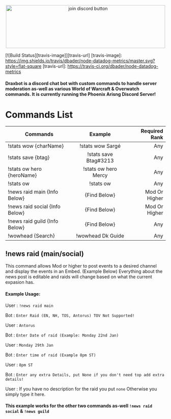 <p style="text-align:center;"><a href="https://discord.gg/QgpeB8x"><img src="https://forum.twisted-gamers.net/applications/core/interface/imageproxy/imageproxy.php?img=http%3A%2F%2Fi.imgur.com%2FKAlNZDi.png&key=875c4437b4e43b5b83287832cd7476cf30b764ca92ab8529c2f0a7b52960a024" alt="join discord button" height="135" width="500"></a></p>

[![Build Status][travis-image]][travis-url]
[travis-image]: https://img.shields.io/travis/dbader/node-datadog-metrics/master.svg?style=flat-square
[travis-url]: https://travis-ci.org/dbader/node-datadog-metrics

#### Draxbot is a discord chat bot with custom commands to handle server moderation as-well as various World of Warcraft & Overwatch commands. It is currently running the Phoenix Arisng Discord Server!

# Commands List

| Commands                       | Example               | Required Rank  |
| ------------------------------ |:---------------------:| --------------:|
| !stats wow {charName}          | !stats wow Sargé      | Any            |
| !stats save {btag}             | !stats save Btag#3213 | Any            |
| !stats ow hero {heroName}      | !stats ow hero Mercy  | Any            |
| !stats ow                      | !stats ow             | Any            |
| !news raid main {Info Below}   | {Find Below}          | Mod Or Higher  |
| !news raid social {Info Below} | {Find Below}          | Mod Or Higher  |
| !news raid guild  {Info Below} | {Find Below}          | Any            |
| !wowhead {Search}              | !wowhead Dk Guide     | Any            |

## !news raid (main/social)
This command allows Mod or higher to post events to a desired channel and display the events in an Embed. (Example Below)
Everything about the news post is editable and raids will change based on what the current expasion has.
#### Example Usage:
User :  ``!news raid main``

Bot  :  ``Enter Raid (EN, NH, TOS, Antorus) TOV Not Supported!``

User :  ``Antorus``

Bot  :  ``Enter Date of raid (Example: Monday 22nd Jan)``

User :  ``Monday 29th Jan``

Bot  :  ``Enter time of raid (Example 8pm ST)``

User :  ``8pm ST``

Bot  :  ``Enter any extra Details, put None if you don't need top add extra details!``

User :  If you have no description for the raid you put ``none`` Otherwise you simply type it here.

#### This example works for the other two commands as-well ``!news raid social`` & ``!news guild``
